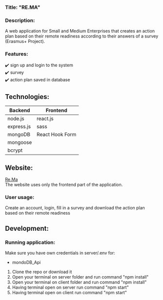 ### Title: "RE.MA" 



### Description:
A  web application for Small and Medium Enterprises that creates an action plan based on their remote readiness according  to their answers of a survey (Erasmus+ Project).
 </br>

### Features:
:heavy_check_mark: sign up and login to the system </br>
:heavy_check_mark: survey </br>
:heavy_check_mark: action plan  saved in database</br>



## Technologies: 
|Backend | Frontend |
| --- | --- |
| node.js | react.js |
| express.js |sass|
| mongoDB | React Hook Form | 
|mongoose| |React to print|
|bcrypt||






## Website: 
<a href="https://metalaxis.net/rema/" target="_blank">Re.Ma</a> <br>
The website uses only the frontend part of the application.
### User usage:
Create an account, login, fill in a survey and download the action plan based on their remote readiness

## Development:

### Running application:
Make sure you have own credentials in server/.env for:

- mondoDB_Api 

1. Clone the repo or download it
2. Open your terminal on server folder and run command "npm install"
3. Open your terminal on client folder and run command "npm install"
4. Having terminal open on server run command "npm start"
5. Having terminal open on client run command "npm start"


